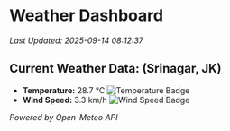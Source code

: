 
# Weather Dashboard

_Last Updated: 2025-09-14 08:12:37_

## Current Weather Data: (Srinagar, JK)
- **Temperature:** 28.7 °C ![Temperature Badge](https://img.shields.io/badge/Temperature-Medium%20Temp-green)
- **Wind Speed:** 3.3 km/h ![Wind Speed Badge](https://img.shields.io/badge/Wind%20Speed-Light%20Wind-blue)

*Powered by Open-Meteo API*
